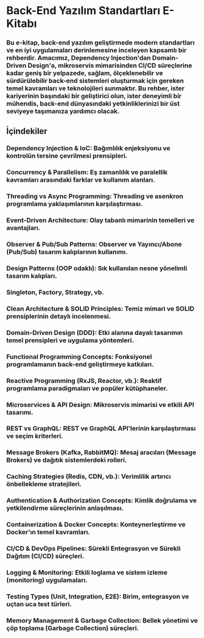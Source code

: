 # Back-End Yazılım Standartları E-Kitabı
### Bu e-kitap, back-end yazılım geliştirmede modern standartları ve en iyi uygulamaları derinlemesine inceleyen kapsamlı bir rehberdir. Amacımız, Dependency Injection'dan Domain-Driven Design'a, mikroservis mimarisinden CI/CD süreçlerine kadar geniş bir yelpazede, sağlam, ölçeklenebilir ve sürdürülebilir back-end sistemleri oluşturmak için gereken temel kavramları ve teknolojileri sunmaktır. Bu rehber, ister kariyerinin başındaki bir geliştirici olun, ister deneyimli bir mühendis, back-end dünyasındaki yetkinliklerinizi bir üst seviyeye taşımanıza yardımcı olacak.

## İçindekiler
### Dependency Injection & IoC: Bağımlılık enjeksiyonu ve kontrolün tersine çevrilmesi prensipleri.

### Concurrency & Parallelism: Eş zamanlılık ve paralellik kavramları arasındaki farklar ve kullanım alanları.

### Threading vs Async Programming: Threading ve asenkron programlama yaklaşımlarının karşılaştırması.

### Event-Driven Architecture: Olay tabanlı mimarinin temelleri ve avantajları.

### Observer & Pub/Sub Patterns: Observer ve Yayıncı/Abone (Pub/Sub) tasarım kalıplarının kullanımı.

### Design Patterns (OOP odaklı): Sık kullanılan nesne yönelimli tasarım kalıpları.

### Singleton, Factory, Strategy, vb.

### Clean Architecture & SOLID Principles: Temiz mimari ve SOLID prensiplerinin detaylı incelenmesi.

### Domain-Driven Design (DDD): Etki alanına dayalı tasarımın temel prensipleri ve uygulama yöntemleri.

### Functional Programming Concepts: Fonksiyonel programlamanın back-end geliştirmeye katkıları.

### Reactive Programming (RxJS, Reactor, vb.): Reaktif programlama paradigmaları ve popüler kütüphaneler.

### Microservices & API Design: Mikroservis mimarisi ve etkili API tasarımı.

### REST vs GraphQL: REST ve GraphQL API'lerinin karşılaştırması ve seçim kriterleri.

### Message Brokers (Kafka, RabbitMQ): Mesaj aracıları (Message Brokers) ve dağıtık sistemlerdeki rolleri.

### Caching Strategies (Redis, CDN, vb.): Verimlilik artırıcı önbellekleme stratejileri.

### Authentication & Authorization Concepts: Kimlik doğrulama ve yetkilendirme süreçlerinin anlaşılması.

### Containerization & Docker Concepts: Konteynerleştirme ve Docker'ın temel kavramları.

### CI/CD & DevOps Pipelines: Sürekli Entegrasyon ve Sürekli Dağıtım (CI/CD) süreçleri.

### Logging & Monitoring: Etkili loglama ve sistem izleme (monitoring) uygulamaları.

### Testing Types (Unit, Integration, E2E): Birim, entegrasyon ve uçtan uca test türleri.

### Memory Management & Garbage Collection: Bellek yönetimi ve çöp toplama (Garbage Collection) süreçleri.
